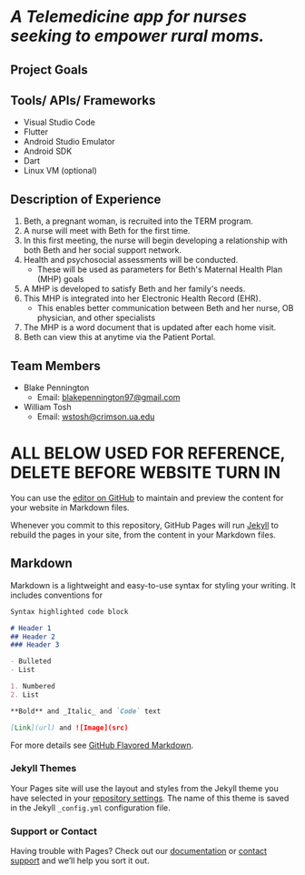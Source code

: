 # _A Telemedicine app for nurses seeking to empower rural moms._

## Project Goals

## Tools/ APIs/ Frameworks
- Visual Studio Code
- Flutter
- Android Studio Emulator
- Android SDK
- Dart
- Linux VM (optional)

## Description of Experience
1. Beth, a pregnant woman, is recruited into the TERM program.
2. A nurse will meet with Beth for the first time.
3. In this first meeting, the nurse will begin developing a relationship with both Beth and her social support network.
4. Health and psychosocial assessments will be conducted.
    - These will be used as parameters for Beth's Maternal Health Plan (MHP) goals
5. A MHP is developed to satisfy Beth and her family's needs.
6. This MHP is integrated into her Electronic Health Record (EHR).
    - This enables better communication between Beth and her nurse, OB physician, and other specialists
7. The MHP is a word document that is updated after each home visit.
8. Beth can view this at anytime via the Patient Portal.
    
## Team Members
- Blake Pennington        
  - Email: blakepennington97@gmail.com
- William Tosh
  - Email: wstosh@crimson.ua.edu

# ALL BELOW USED FOR REFERENCE, DELETE BEFORE WEBSITE TURN IN

You can use the [editor on GitHub](https://github.com/blakepennington97/TERM/edit/gh-pages/index.md) to maintain and preview the content for your website in Markdown files.

Whenever you commit to this repository, GitHub Pages will run [Jekyll](https://jekyllrb.com/) to rebuild the pages in your site, from the content in your Markdown files.

## Markdown

Markdown is a lightweight and easy-to-use syntax for styling your writing. It includes conventions for

```markdown
Syntax highlighted code block

# Header 1
## Header 2
### Header 3

- Bulleted
- List

1. Numbered
2. List

**Bold** and _Italic_ and `Code` text

[Link](url) and ![Image](src)
```

For more details see [GitHub Flavored Markdown](https://guides.github.com/features/mastering-markdown/).

### Jekyll Themes

Your Pages site will use the layout and styles from the Jekyll theme you have selected in your [repository settings](https://github.com/blakepennington97/TERM/settings). The name of this theme is saved in the Jekyll `_config.yml` configuration file.

### Support or Contact

Having trouble with Pages? Check out our [documentation](https://docs.github.com/categories/github-pages-basics/) or [contact support](https://support.github.com/contact) and we’ll help you sort it out.

